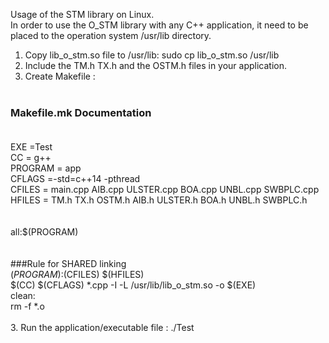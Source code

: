 Usage of the STM library on Linux.<br>
In order to use the O_STM library with any C++ application, it need to be placed to the operation system /usr/lib directory.<br>
1. Copy lib_o_stm.so file to /usr/lib: sudo cp lib_o_stm.so /usr/lib
2. Include the TM.h TX.h and the OSTM.h files in your application.<br>
3. Create Makefile :
<br><br>
### Makefile.mk Documentation<br><br>
EXE =Test<br>
CC = g++<br>
PROGRAM = app<br>
CFLAGS =-std=c++14 -pthread <br>
CFILES = main.cpp AIB.cpp ULSTER.cpp BOA.cpp UNBL.cpp SWBPLC.cpp<br>
HFILES = TM.h TX.h OSTM.h AIB.h ULSTER.h BOA.h UNBL.h SWBPLC.h<br>
<br><br>
all:$(PROGRAM)<br>
<br><br>
###Rule for SHARED linking<br>
$(PROGRAM):$(CFILES) $(HFILES)<br>
	$(CC) $(CFLAGS) *.cpp -I -L /usr/lib/lib_o_stm.so  -o $(EXE)	<br>
clean:<br>
	rm -f *.o<br>
<br>
3. Run the application/executable file : ./Test


